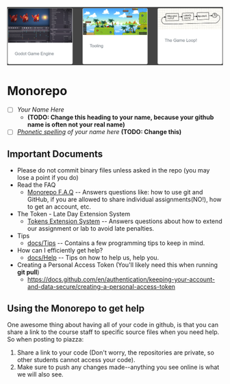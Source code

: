 <img src="./docs/media/repo.png">

# Monorepo

- [ ] *Your Name Here* 
    - **(TODO: Change this heading to your name, because your github name is often not your real name)**
- [ ] *[Phonetic spelling](https://dictionary.cambridge.org/us/help/phonetics.html) of your name here* **(TODO: Change this)**

## Important Documents 

- Please do not commit binary files unless asked in the repo (you may lose a point if you do)
- Read the FAQ
    - [Monorepo F.A.Q](./docs/faq.md) -- Answers questions like: how to use git and GitHub, if you are allowed to share individual assignments(NO!), how to get an account, etc.
- The Token - Late Day Extension System
    - [Tokens Extension System](./docs/tokens.md) -- Answers questions about how to extend our assignment or lab to avoid late penalties.
- Tips
    -  [docs/Tips](./docs/Tips.md) -- Contains a few programming tips to keep in mind.
- How can I efficiently get help?
    -  [docs/Help](./docs/Help.md) -- Tips on how to help us, help you.
-  Creating a Personal Access Token (You'll likely need this when running **git pull**)
    - https://docs.github.com/en/authentication/keeping-your-account-and-data-secure/creating-a-personal-access-token

## Using the Monorepo to get help

One awesome thing about having all of your code in github, is that you can share a link to the course staff to specific source files when you need help. So when posting to piazza:

1. Share a link to your code (Don't worry, the repositories are private, so other students cannot access your code).
2. Make sure to push any changes made--anything you see online is what we will also see.


